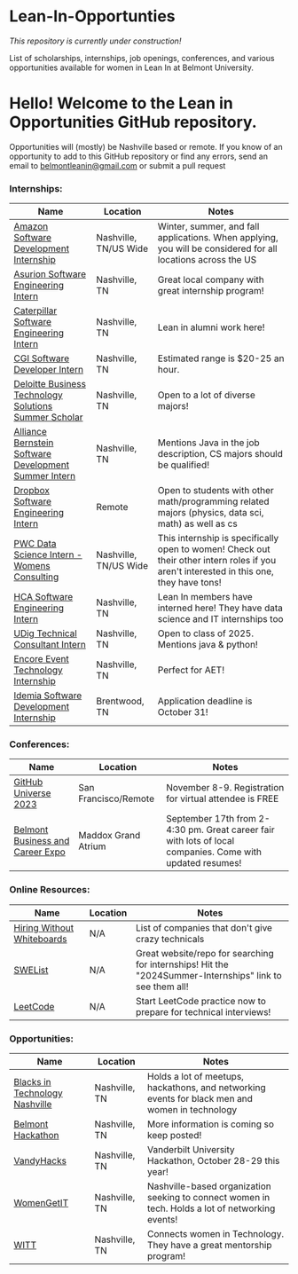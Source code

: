 # Lean-In-Opportunties
*This repository is currently under construction!*

List of scholarships, internships, job openings, conferences, and various opportunities available for women in Lean In at Belmont University.


 # Hello! Welcome to the Lean in Opportunities GitHub repository.

Opportunities will (mostly) be Nashville based or remote.
If you know of an opportunity to add to this GitHub repository or find any errors, send an email to belmontleanin@gmail.com or submit a pull request


### Internships:
|     Name      |   Location    |    Notes      |
| ------------- | ------------- | ------------- |
| [Amazon Software Development Internship](https://www.amazon.jobs/en/jobs/2408098/software-development-engineer-internship-2024-us)  | Nashville, TN/US Wide  | Winter, summer, and fall applications. When applying, you will be considered for all locations across the US   |
| [Asurion Software Engineering Intern](https://careers.asurion.com/meet-our-teams/students-and-internships/)  | Nashville, TN | Great local company with great internship program!    |
| [Caterpillar Software Engineering Intern](https://careers.caterpillar.com/en/jobs/job/r0000218577-2024-summer-corporate-intern-information-technology/)  | Nashville, TN | Lean in alumni work here!   |
| [CGI Software Developer Intern](https://uat.ent.cgi.com/en/careers) | Nashville, TN | Estimated range is $20-25 an hour.   |
| [Deloitte Business Technology Solutions Summer Scholar](https://apply.deloitte.com/careers/JobDetail/Deloitte-Consulting-Business-Technology-Solutions-Summer-Scholar/144040)  | Nashville, TN | Open to a lot of diverse majors!   |
| [Alliance Bernstein Software Development Summer Intern](https://abglobal.wd1.myworkdayjobs.com/en-US/abcampuscareers/job/Software-Development-Summer-Intern_R0010567)  | Nashville, TN | Mentions Java in the job description, CS majors should be qualified!   |
| [Dropbox Software Engineering Intern](https://jobs.dropbox.com/listing/5265677)  | Remote | Open to students with other math/programming related majors (physics, data sci, math) as well as cs   |
| [PWC Data Science Intern - Womens Consulting](https://jobs.us.pwc.com/job/birmingham/products-and-tech-data-science-intern-summer-2025-women-s-consulting-experience/932/54096575168)  | Nashville, TN/US Wide | This internship is specifically open to women! Check out their other intern roles if you aren't interested in this one, they have tons!   |
| [HCA Software Engineering Intern](https://careers.hcahealthcare.com/jobs/13359530-software-engineering-intern)  | Nashville, TN | Lean In members have interned here! They have data science and IT internships too   |
| [UDig Technical Consultant Intern](https://www.udig.com/careers/job-listing/?gh_jid=5675350003)  | Nashville, TN | Open to class of 2025. Mentions java & python!   |
| [Encore Event Technology Internship](https://jobs.encoreglobal.com/en/job/nashville/event-technology-internship-nashville-tn/12098/51528113344)  | Nashville, TN | Perfect for AET!   |
| [Idemia Software Development Internship](https://uscareers-idemia.icims.com/jobs/6530/software-development-internship---summer-2024/job?mobile=false&width=1140&height=500&bga=true&needsRedirect=false&jan1offset=-360&jun1offset=-300)  | Brentwood, TN | Application deadline is October 31!   |


### Conferences:
|     Name      |   Location    |     Notes     |
| ------------- | ------------- | ------------- |
| [GitHub Universe 2023](https://githubuniverse.com/) | San Francisco/Remote  |  November 8-9. Registration for virtual attendee is FREE |
| [Belmont Business and Career Expo](https://belmont.campuslabs.com/engage/event/9164983)  | Maddox Grand Atrium  | September 17th from 2-4:30 pm. Great career fair with lots of local companies. Come with updated resumes!  |

### Online Resources:
|     Name      |   Location    |     Notes     |
| ------------- | ------------- | ------------- |
| [Hiring Without Whiteboards](https://github.com/poteto/hiring-without-whiteboards)  | N/A  | List of companies that don't give crazy technicals  |
| [SWEList](https://swelist.com/)  | N/A  | Great website/repo for searching for internships! Hit the "2024Summer-Internships" link to see them all!  |
| [LeetCode](https://leetcode.com/)  | N/A  | Start LeetCode practice now to prepare for technical interviews!  |

### Opportunities:
|     Name      |   Location    |     Notes     |
| ------------- | ------------- | ------------- |
| [Blacks in Technology Nashville](https://www.meetup.com/blacks-in-technology-nashville/)  | Nashville, TN | Holds a lot of meetups, hackathons, and networking events for black men and women in technology |
| [Belmont Hackathon](https://www.instagram.com/belmontdataexp/)  | Nashville, TN | More information is coming so keep posted!  |
| [VandyHacks](https://vandyhacks.org/)  | Nashville, TN | Vanderbilt University Hackathon, October 28-29 this year!  |
| [WomenGetIT](http://womengetit.net/)  | Nashville, TN | Nashville-based organization seeking to connect women in tech. Holds a lot of networking events!  |
| [WITT](https://www.wittn.org/)  | Nashville, TN | Connects women in Technology. They have a great mentorship program!  |
